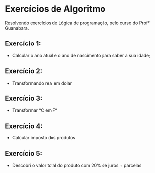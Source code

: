 # Exercícios de Algoritmo

Resolvendo exercícios de Lógica de programação, pelo curso do Prof° Guanabara.

## Exercício 1:

- Calcular o ano atual e o ano de nascimento para saber a sua idade;

## Exercício 2:

- Transformando real em dolar

## Exercício 3:

- Transformar °C em F°

## Exercício 4:

- Calcular imposto dos produtos

## Exercício 5:

- Descobri o valor total do produto com 20% de juros + parcelas
